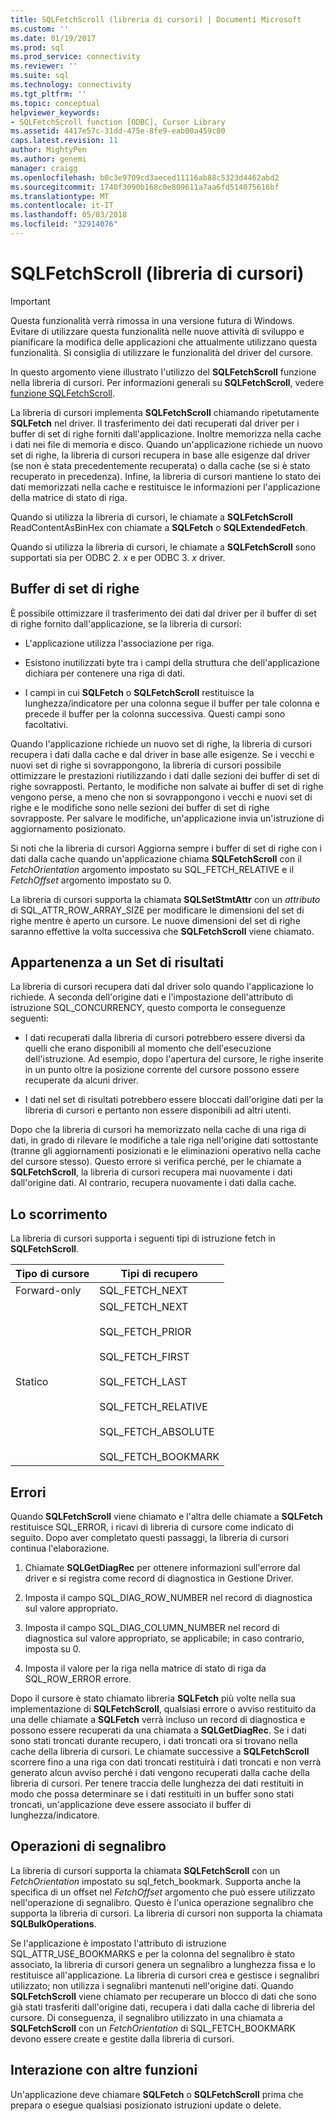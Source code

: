 ```yaml
---
title: SQLFetchScroll (libreria di cursori) | Documenti Microsoft
ms.custom: ''
ms.date: 01/19/2017
ms.prod: sql
ms.prod_service: connectivity
ms.reviewer: ''
ms.suite: sql
ms.technology: connectivity
ms.tgt_pltfrm: ''
ms.topic: conceptual
helpviewer_keywords:
- SQLFetchScroll function [ODBC], Cursor Library
ms.assetid: 4417e57c-31dd-475e-8fe9-eab00a459c80
caps.latest.revision: 11
author: MightyPen
ms.author: genemi
manager: craigg
ms.openlocfilehash: b0c3e9709cd3aeced11116ab88c5323d4462abd2
ms.sourcegitcommit: 1740f3090b168c0e809611a7aa6fd514075616bf
ms.translationtype: MT
ms.contentlocale: it-IT
ms.lasthandoff: 05/03/2018
ms.locfileid: "32914076"
---
```

# <a name="sqlfetchscroll-cursor-library"></a>SQLFetchScroll (libreria di cursori)
> [!IMPORTANT]  
>  Questa funzionalità verrà rimossa in una versione futura di Windows. Evitare di utilizzare questa funzionalità nelle nuove attività di sviluppo e pianificare la modifica delle applicazioni che attualmente utilizzano questa funzionalità. Si consiglia di utilizzare le funzionalità del driver del cursore.  
  
 In questo argomento viene illustrato l'utilizzo del **SQLFetchScroll** funzione nella libreria di cursori. Per informazioni generali su **SQLFetchScroll**, vedere [funzione SQLFetchScroll](../../../odbc/reference/syntax/sqlfetchscroll-function.md).  
  
 La libreria di cursori implementa **SQLFetchScroll** chiamando ripetutamente **SQLFetch** nel driver. Il trasferimento dei dati recuperati dal driver per i buffer di set di righe forniti dall'applicazione. Inoltre memorizza nella cache i dati nei file di memoria e disco. Quando un'applicazione richiede un nuovo set di righe, la libreria di cursori recupera in base alle esigenze dal driver (se non è stata precedentemente recuperata) o dalla cache (se si è stato recuperato in precedenza). Infine, la libreria di cursori mantiene lo stato dei dati memorizzati nella cache e restituisce le informazioni per l'applicazione della matrice di stato di riga.  
  
 Quando si utilizza la libreria di cursori, le chiamate a **SQLFetchScroll** ReadContentAsBinHex con chiamate a **SQLFetch** o **SQLExtendedFetch**.  
  
 Quando si utilizza la libreria di cursori, le chiamate a **SQLFetchScroll** sono supportati sia per ODBC 2. *x* e per ODBC 3. *x* driver.  
  
## <a name="rowset-buffers"></a>Buffer di set di righe  
 È possibile ottimizzare il trasferimento dei dati dal driver per il buffer di set di righe fornito dall'applicazione, se la libreria di cursori:  
  
-   L'applicazione utilizza l'associazione per riga.  
  
-   Esistono inutilizzati byte tra i campi della struttura che dell'applicazione dichiara per contenere una riga di dati.  
  
-   I campi in cui **SQLFetch** o **SQLFetchScroll** restituisce la lunghezza/indicatore per una colonna segue il buffer per tale colonna e precede il buffer per la colonna successiva. Questi campi sono facoltativi.  
  
 Quando l'applicazione richiede un nuovo set di righe, la libreria di cursori recupera i dati dalla cache e dal driver in base alle esigenze. Se i vecchi e nuovi set di righe si sovrappongono, la libreria di cursori possibile ottimizzare le prestazioni riutilizzando i dati dalle sezioni dei buffer di set di righe sovrapposti. Pertanto, le modifiche non salvate ai buffer di set di righe vengono perse, a meno che non si sovrappongono i vecchi e nuovi set di righe e le modifiche sono nelle sezioni dei buffer di set di righe sovrapposte. Per salvare le modifiche, un'applicazione invia un'istruzione di aggiornamento posizionato.  
  
 Si noti che la libreria di cursori Aggiorna sempre i buffer di set di righe con i dati dalla cache quando un'applicazione chiama **SQLFetchScroll** con il *FetchOrientation* argomento impostato su SQL_FETCH_RELATIVE e il *FetchOffset* argomento impostato su 0.  
  
 La libreria di cursori supporta la chiamata **SQLSetStmtAttr** con un *attributo* di SQL_ATTR_ROW_ARRAY_SIZE per modificare le dimensioni del set di righe mentre è aperto un cursore. Le nuove dimensioni del set di righe saranno effettive la volta successiva che **SQLFetchScroll** viene chiamato.  
  
## <a name="result-set-membership"></a>Appartenenza a un Set di risultati  
 La libreria di cursori recupera dati dal driver solo quando l'applicazione lo richiede. A seconda dell'origine dati e l'impostazione dell'attributo di istruzione SQL_CONCURRENCY, questo comporta le conseguenze seguenti:  
  
-   I dati recuperati dalla libreria di cursori potrebbero essere diversi da quelli che erano disponibili al momento che dell'esecuzione dell'istruzione. Ad esempio, dopo l'apertura del cursore, le righe inserite in un punto oltre la posizione corrente del cursore possono essere recuperate da alcuni driver.  
  
-   I dati nel set di risultati potrebbero essere bloccati dall'origine dati per la libreria di cursori e pertanto non essere disponibili ad altri utenti.  
  
 Dopo che la libreria di cursori ha memorizzato nella cache di una riga di dati, in grado di rilevare le modifiche a tale riga nell'origine dati sottostante (tranne gli aggiornamenti posizionati e le eliminazioni operativo nella cache del cursore stesso). Questo errore si verifica perché, per le chiamate a **SQLFetchScroll**, la libreria di cursori recupera mai nuovamente i dati dall'origine dati. Al contrario, recupera nuovamente i dati dalla cache.  
  
## <a name="scrolling"></a>Lo scorrimento  
 La libreria di cursori supporta i seguenti tipi di istruzione fetch in **SQLFetchScroll**.  
  
|Tipo di cursore|Tipi di recupero|  
|-----------------|-----------------|  
|Forward-only|SQL_FETCH_NEXT|  
|Statico|SQL_FETCH_NEXT<br /><br /> SQL_FETCH_PRIOR<br /><br /> SQL_FETCH_FIRST<br /><br /> SQL_FETCH_LAST<br /><br /> SQL_FETCH_RELATIVE<br /><br /> SQL_FETCH_ABSOLUTE<br /><br /> SQL_FETCH_BOOKMARK|  
  
## <a name="errors"></a>Errori  
 Quando **SQLFetchScroll** viene chiamato e l'altra delle chiamate a **SQLFetch** restituisce SQL_ERROR, i ricavi di libreria di cursore come indicato di seguito. Dopo aver completato questi passaggi, la libreria di cursori continua l'elaborazione.  
  
1.  Chiamate **SQLGetDiagRec** per ottenere informazioni sull'errore dal driver e si registra come record di diagnostica in Gestione Driver.  
  
2.  Imposta il campo SQL_DIAG_ROW_NUMBER nel record di diagnostica sul valore appropriato.  
  
3.  Imposta il campo SQL_DIAG_COLUMN_NUMBER nel record di diagnostica sul valore appropriato, se applicabile; in caso contrario, imposta su 0.  
  
4.  Imposta il valore per la riga nella matrice di stato di riga da SQL_ROW_ERROR errore.  
  
 Dopo il cursore è stato chiamato libreria **SQLFetch** più volte nella sua implementazione di **SQLFetchScroll**, qualsiasi errore o avviso restituito da una delle chiamate a **SQLFetch** verrà incluso un record di diagnostica e possono essere recuperati da una chiamata a **SQLGetDiagRec**. Se i dati sono stati troncati durante recupero, i dati troncati ora si trovano nella cache della libreria di cursori. Le chiamate successive a **SQLFetchScroll** scorrere fino a una riga con dati troncati restituirà i dati troncati e non verrà generato alcun avviso perché i dati vengono recuperati dalla cache della libreria di cursori. Per tenere traccia delle lunghezza dei dati restituiti in modo che possa determinare se i dati restituiti in un buffer sono stati troncati, un'applicazione deve essere associato il buffer di lunghezza/indicatore.  
  
## <a name="bookmark-operations"></a>Operazioni di segnalibro  
 La libreria di cursori supporta la chiamata **SQLFetchScroll** con un *FetchOrientation* impostato su sql_fetch_bookmark. Supporta anche la specifica di un offset nel *FetchOffset* argomento che può essere utilizzato nell'operazione di segnalibro. Questo è l'unica operazione segnalibro che supporta la libreria di cursori. La libreria di cursori non supporta la chiamata **SQLBulkOperations**.  
  
 Se l'applicazione è impostato l'attributo di istruzione SQL_ATTR_USE_BOOKMARKS e per la colonna del segnalibro è stato associato, la libreria di cursori genera un segnalibro a lunghezza fissa e lo restituisce all'applicazione. La libreria di cursori crea e gestisce i segnalibri utilizzato; non utilizza i segnalibri mantenuti nell'origine dati. Quando **SQLFetchScroll** viene chiamato per recuperare un blocco di dati che sono già stati trasferiti dall'origine dati, recupera i dati dalla cache di libreria del cursore. Di conseguenza, il segnalibro utilizzato in una chiamata a **SQLFetchScroll** con un *FetchOrientation* di SQL_FETCH_BOOKMARK devono essere create e gestite dalla libreria di cursori.  
  
## <a name="interaction-with-other-functions"></a>Interazione con altre funzioni  
 Un'applicazione deve chiamare **SQLFetch** o **SQLFetchScroll** prima che prepara o esegue qualsiasi posizionato istruzioni update o delete.
